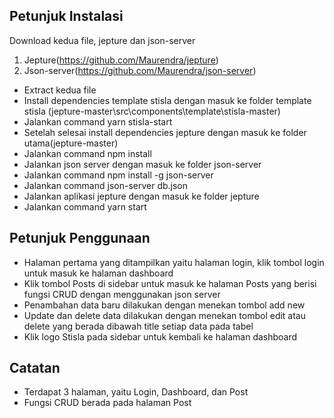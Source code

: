 ## Petunjuk Instalasi

Download kedua file, jepture dan json-server
1. Jepture(https://github.com/Maurendra/jepture)
2. Json-server(https://github.com/Maurendra/json-server)

- Extract kedua file
- Install dependencies template stisla dengan masuk ke folder template stisla (jepture-master\src\components\template\stisla-master)
- Jalankan command yarn stisla-start
- Setelah selesai install dependencies jepture dengan masuk ke folder utama(jepture-master)
- Jalankan command npm install
- Jalankan json server dengan masuk ke folder json-server
- Jalankan command npm install -g json-server
- Jalankan command json-server db.json
- Jalankan aplikasi jepture dengan masuk ke folder jepture
- Jalankan command yarn start

## Petunjuk Penggunaan
 * Halaman pertama yang ditampilkan yaitu halaman login, klik tombol login untuk masuk ke halaman dashboard
 * Klik tombol Posts di sidebar untuk masuk ke halaman Posts yang berisi fungsi CRUD dengan menggunakan json server
 * Penambahan data baru dilakukan dengan menekan tombol add new
 * Update dan delete data dilakukan dengan menekan tombol edit atau delete yang berada dibawah title setiap data pada tabel
 * Klik logo Stisla pada sidebar untuk kembali ke halaman dashboard
 
 ## Catatan
 * Terdapat 3 halaman, yaitu Login, Dashboard, dan Post
 * Fungsi CRUD berada pada halaman Post
